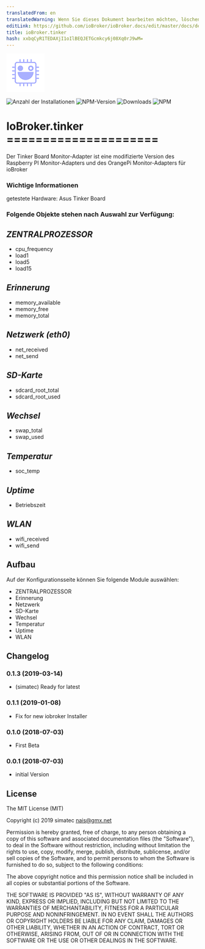 ```yaml
---
translatedFrom: en
translatedWarning: Wenn Sie dieses Dokument bearbeiten möchten, löschen Sie bitte das Feld "translationsFrom". Andernfalls wird dieses Dokument automatisch erneut übersetzt
editLink: https://github.com/ioBroker/ioBroker.docs/edit/master/docs/de/adapterref/iobroker.tinker/README.md
title: ioBroker.tinker
hash: xxbqCyR1TEDAXjI1oIlBEQJETGcmkcy6j08Xq0rJ9wM=
---
```

![Logo](../../../en/adapterref/iobroker.tinker/admin/tinker.png)

![Anzahl der Installationen](http://iobroker.live/badges/tinker-stable.svg)
![NPM-Version](http://img.shields.io/npm/v/iobroker.tinker.svg)
![Downloads](https://img.shields.io/npm/dm/iobroker.tinker.svg)
![NPM](https://nodei.co/npm/iobroker.tinker.png?downloads=true)

# IoBroker.tinker =====================
Der Tinker Board Monitor-Adapter ist eine modifizierte Version des Raspberry PI Monitor-Adapters und des OrangePi Monitor-Adapters für ioBroker

### Wichtige Informationen
getestete Hardware: Asus Tinker Board

### Folgende Objekte stehen nach Auswahl zur Verfügung:
## *ZENTRALPROZESSOR*
- cpu_frequency
- load1
- load5
- load15

## *Erinnerung*
- memory_available
- memory_free
- memory_total

## *Netzwerk (eth0)*
- net_received
- net_send

## *SD-Karte*
- sdcard_root_total
- sdcard_root_used

## *Wechsel*
- swap_total
- swap_used

## *Temperatur*
- soc_temp

## *Uptime*
- Betriebszeit

## *WLAN*
- wifi_received
- wifi_send

## Aufbau
Auf der Konfigurationsseite können Sie folgende Module auswählen:

- ZENTRALPROZESSOR
- Erinnerung
- Netzwerk
- SD-Karte
- Wechsel
- Temperatur
- Uptime
- WLAN

## Changelog

### 0.1.3 (2019-03-14)
* (simatec) Ready for latest

### 0.1.1 (2019-01-08)
* Fix for new iobroker Installer

### 0.1.0 (2018-07-03)
* First Beta

### 0.0.1 (2018-07-03)
* initial Version

## License

The MIT License (MIT)

Copyright (c) 2019 simatec <nais@gmx.net>

Permission is hereby granted, free of charge, to any person obtaining a copy
of this software and associated documentation files (the "Software"), to deal
in the Software without restriction, including without limitation the rights
to use, copy, modify, merge, publish, distribute, sublicense, and/or sell
copies of the Software, and to permit persons to whom the Software is
furnished to do so, subject to the following conditions:

The above copyright notice and this permission notice shall be included in
all copies or substantial portions of the Software.

THE SOFTWARE IS PROVIDED "AS IS", WITHOUT WARRANTY OF ANY KIND, EXPRESS OR
IMPLIED, INCLUDING BUT NOT LIMITED TO THE WARRANTIES OF MERCHANTABILITY,
FITNESS FOR A PARTICULAR PURPOSE AND NONINFRINGEMENT. IN NO EVENT SHALL THE
AUTHORS OR COPYRIGHT HOLDERS BE LIABLE FOR ANY CLAIM, DAMAGES OR OTHER
LIABILITY, WHETHER IN AN ACTION OF CONTRACT, TORT OR OTHERWISE, ARISING FROM,
OUT OF OR IN CONNECTION WITH THE SOFTWARE OR THE USE OR OTHER DEALINGS IN
THE SOFTWARE.